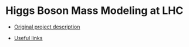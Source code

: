 Higgs Boson Mass Modeling at LHC
================================

* [Original project description](description.md)

* [Useful links](links.md)